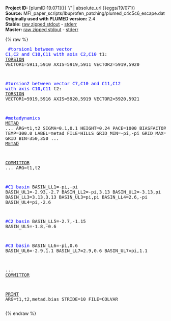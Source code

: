 **Project ID:** [plumID:19.071]({{ '/' | absolute_url }}eggs/19/071/)  
**Source:** MFI_paper_scripts/Ibuprofen_patching/plumed_c4c5c6_escape.dat  
**Originally used with PLUMED version:** 2.4  
**Stable:** [raw zipped stdout](plumed_c4c5c6_escape.dat.plumed.stdout.txt.zip) - [stderr](plumed_c4c5c6_escape.dat.plumed.stderr)  
**Master:** [raw zipped stdout](plumed_c4c5c6_escape.dat.plumed_master.stdout.txt.zip) - [stderr](plumed_c4c5c6_escape.dat.plumed_master.stderr)  

{% raw %}<pre>
<span style="color:blue">#torsion1 between vector C1,C2 and C10,C11 with axis C2,C10</span>
t1: <a href="https://plumed.github.io/doc-master/user-doc/html/_t_o_r_s_i_o_n.html">TORSION</a> VECTOR1=5911,5910 AXIS=5919,5911 VECTOR2=5919,5920

<span style="color:blue">#torsion2 between vector C7,C10 and C11,C12 with axis C10,C11</span>
t2: <a href="https://plumed.github.io/doc-master/user-doc/html/_t_o_r_s_i_o_n.html">TORSION</a> VECTOR1=5919,5916 AXIS=5920,5919 VECTOR2=5920,5921

<span style="color:blue">#metadynamics</span>
<a href="https://plumed.github.io/doc-master/user-doc/html/_m_e_t_a_d.html">METAD</a> ...
ARG=t1,t2
SIGMA=0.1,0.1
HEIGHT=0.24
PACE=1000
BIASFACTOR=5.0
TEMP=300.0
LABEL=metad
FILE=HILLS
GRID_MIN=-pi,-pi
GRID_MAX=pi,pi
GRID_BIN=350,350
... <a href="https://plumed.github.io/doc-master/user-doc/html/_m_e_t_a_d.html">METAD</a>


<a href="https://plumed.github.io/doc-master/user-doc/html/_c_o_m_m_i_t_t_o_r.html">COMMITTOR</a> ...
  ARG=t1,t2

<span style="color:blue">#C1 basin</span>
  BASIN_LL1=-pi,-pi
  BASIN_UL1=-2.93,-2.7
  BASIN_LL2=-pi,3.13
  BASIN_UL2=-3.13,pi
  BASIN_LL3=3.13,3.13
  BASIN_UL3=pi,pi
  BASIN_LL4=2.6,-pi
  BASIN_UL4=pi,-2.6
  
<span style="color:blue">#C2 basin</span>
  BASIN_LL5=-2.7,-1.15
  BASIN_UL5=-1.8,-0.6

<span style="color:blue">#C3 basin</span>
   BASIN_LL6=-pi,0.6
   BASIN_UL6=-2.9,1.1
   BASIN_LL7=2.9,0.6
   BASIN_UL7=pi,1.1

... <a href="https://plumed.github.io/doc-master/user-doc/html/_c_o_m_m_i_t_t_o_r.html">COMMITTOR</a>


<a href="https://plumed.github.io/doc-master/user-doc/html/_p_r_i_n_t.html">PRINT</a> ARG=t1,t2,metad.bias STRIDE=10 FILE=COLVAR
</pre>{% endraw %}
